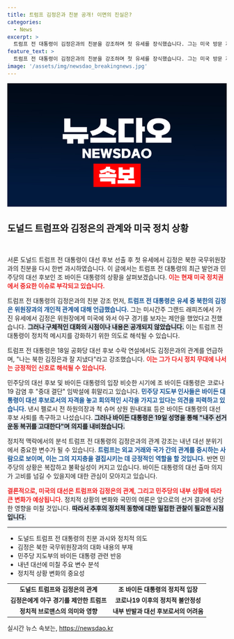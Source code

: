```yaml
---
title: 트럼프 김정은과 친분 공개! 이면의 진실은?
categories:
  - News
excerpt: >
  트럼프 전 대통령이 김정은과의 친분을 강조하며 첫 유세를 장식했습니다. 그는 미국 방문 제안과 함께 브로맨스를 지속적으로 언급, 정치적 기회를 노리는 모습입니다. 한편, 바이든 대통령은 대선 출마 의지를 밝혔다고 합니다.
feature_text: >
  트럼프 전 대통령이 김정은과의 친분을 강조하며 첫 유세를 장식했습니다. 그는 미국 방문 제안과 함께 브로맨스를 지속적으로 언급, 정치적 기회를 노리는 모습입니다. 한편, 바이든 대통령은 대선 출마 의지를 밝혔다고 합니다.
image: '/assets/img/newsdao_breakingnews.jpg'
---
```


<p><img src="/assets/img/newsdao_breakingnews.jpg" alt="koreaapp 속보" /></p>

<h2 data-ke-size="size26">도널드 트럼프와 김정은의 관계와 미국 정치 상황</h2>

<p data-ke-size="size16">&nbsp;</p>

<p>서론
도널드 트럼프 전 대통령이 대선 후보 선출 후 첫 유세에서 김정은 북한 국무위원장과의 친분을 다시 한번 과시하였습니다. 이 글에서는 트럼프 전 대통령의 최근 발언과 민주당의 대선 후보인 조 바이든 대통령의 상황을 살펴보겠습니다. <b><span style="color: #ee2323;">이는 현재 미국 정치권에서 중요한 이슈로 부각되고 있습니다.</span></b> </p>

<p>트럼프 전 대통령의 김정은과의 친분 강조
먼저, <b><span style="color: #1a5490;">트럼프 전 대통령은 유세 중 북한의 김정은 위원장과의 개인적 관계에 대해 언급했습니다.</span></b> 그는 미시간주 그랜드 래피즈에서 가진 유세에서 김정은 위원장에게 미국에 와서 야구 경기를 보자는 제안을 했었다고 전했습니다. <b><span style="background-color: #21538527;">그러나 구체적인 대화의 시점이나 내용은 공개되지 않았습니다.</span></b> 이는 트럼프 전 대통령이 정치적 메시지를 강화하기 위한 의도로 해석될 수 있습니다. </p>

<p>트럼프 전 대통령은 18일 공화당 대선 후보 수락 연설에서도 김정은과의 관계를 언급하며, "나는 북한 김정은과 잘 지냈다"라고 강조했습니다. <b><span style="color: #ee2323;">이는 그가 다시 정치 무대에 나서는 긍정적인 신호로 해석될 수 있습니다.</span></b> </p>

<p>민주당의 대선 후보 및 바이든 대통령의 입장
비슷한 시기에 조 바이든 대통령은 코로나19 감염 후 "중대 결단" 임박설에 휘말리고 있습니다. <b><span style="color: #1a5490;">민주당 지도부 인사들은 바이든 대통령이 대선 후보로서의 자격을 놓고 회의적인 시각을 가지고 있다는 의견을 피력하고 있습니다.</span></b> 낸시 펠로시 전 하원의장과 척 슈머 상원 원내대표 등은 바이든 대통령의 대선 후보 사퇴를 촉구하고 나섰습니다. <b><span style="background-color: #21538527;">그러나 바이든 대통령은 19일 성명을 통해 "내주 선거운동 복귀를 고대한다"며 의지를 내비쳤습니다.</span></b> </p>

<p>정치적 맥락에서의 분석
트럼프 전 대통령의 김정은과의 관계 강조는 내년 대선 분위기에서 중요한 변수가 될 수 있습니다. <b><span style="color: #1a5490;">트럼프는 외교 거래와 국가 간의 관계를 중시하는 사람으로 보이며, 이는 그의 지지층을 결집시키는 데 긍정적인 역할을 할 것입니다.</span></b> 반면 민주당의 상황은 복잡하고 불확실성이 커지고 있습니다. 바이든 대통령의 대선 출마 의지가 고비를 넘길 수 있을지에 대한 관심이 모아지고 있습니다. </p>

<p><b><span style="color: #ee2323;">결론적으로, 미국의 대선은 트럼프와 김정은의 관계, 그리고 민주당의 내부 상황에 따라 큰 변화가 예상됩니다.</span></b> 정치적 상황의 변화와 국민의 여론은 앞으로의 선거 결과에 상당한 영향을 미칠 것입니다. <b><span style="background-color: #21538527;">따라서 추후의 정치적 동향에 대한 밀접한 관찰이 필요한 시점입니다.</span></b></p>

<p data-ke-size="size16"></p>

<hr>

<ul>
<li>도널드 트럼프 전 대통령의 친분 과시와 정치적 의도</li>
<li>김정은 북한 국무위원장과의 대화 내용의 부재</li>
<li>민주당 지도부의 바이든 대통령 관련 반응</li>
<li>내년 대선에 미칠 주요 변수 분석</li>
<li>정치적 상황 변화의 중요성</li>
</ul>

<p data-ke-size="size16"></p>

<table style="width: 100%;">
<tr>
<td style="text-align: center; height: 17px;"><b>도널드 트럼프와 김정은의 관계</b></td>
<td style="text-align: center; height: 17px;"><b>조 바이든 대통령의 정치적 입장</b></td>
</tr>
<tr>
<td style="text-align: center; height: 17px;"><b>김정은에게 야구 경기를 제안한 트럼프</b></td>
<td style="text-align: center; height: 17px;"><b>코로나19 이후의 정치적 불안정성</b></td>
</tr>
<tr>
<td style="text-align: center; height: 17px;"><b>정치적 브로맨스의 의미와 영향</b></td>
<td style="text-align: center; height: 17px;"><b>내부 반발과 대선 후보로서의 어려움</b></td>
</tr>
</table>

<p data-ke-size="size16"></p>
실시간 뉴스 속보는, <a href="https://newsdao.kr" rel="dofollow">https://newsdao.kr</a>


